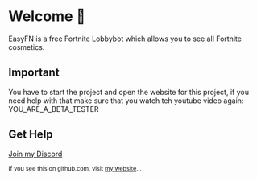 # Welcome 🥳

EasyFN is a free Fortnite Lobbybot which allows you to see all Fortnite cosmetics.  

## Important
You have to start the project and open the website for this project, if you need help with that make sure that you watch teh youtube video again: YOU_ARE_A_BETA_TESTER

## Get Help
[Join my Discord](https://ezfn.net/discord)

<sub>If you see this on github.com, visit [my website](https://ezfn.net)...</sub>
